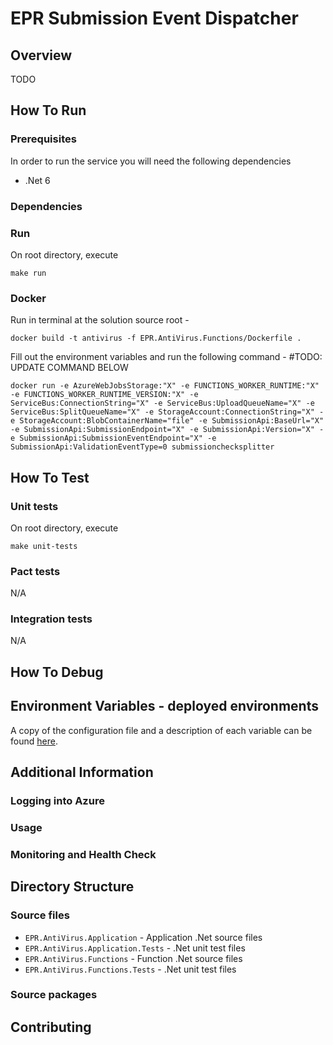 # EPR Submission Event Dispatcher

## Overview

TODO

## How To Run 
 
### Prerequisites 
In order to run the service you will need the following dependencies 
 
- .Net 6 
 
### Dependencies 
 
 
 
### Run 
 On root directory, execute
```
make run
```
### Docker
Run in terminal at the solution source root -

```
docker build -t antivirus -f EPR.AntiVirus.Functions/Dockerfile .
```

Fill out the environment variables and run the following command -  #TODO: UPDATE COMMAND BELOW
```
docker run -e AzureWebJobsStorage:"X" -e FUNCTIONS_WORKER_RUNTIME:"X" -e FUNCTIONS_WORKER_RUNTIME_VERSION:"X" -e ServiceBus:ConnectionString="X" -e ServiceBus:UploadQueueName="X" -e ServiceBus:SplitQueueName="X" -e StorageAccount:ConnectionString="X" -e StorageAccount:BlobContainerName="file" -e SubmissionApi:BaseUrl="X" -e SubmissionApi:SubmissionEndpoint="X" -e SubmissionApi:Version="X" -e SubmissionApi:SubmissionEventEndpoint="X" -e SubmissionApi:ValidationEventType=0 submissionchecksplitter
```

## How To Test 
 
### Unit tests 

On root directory, execute
```
make unit-tests
```
 
 
### Pact tests 
 
N/A
 
### Integration tests

N/A
 
## How To Debug 
 
 
## Environment Variables - deployed environments 
A copy of the configuration file and a description of each variable can be found [here](https://eaflood.atlassian.net/wiki/spaces/MWR/pages/4368500352/Anti+Virus+Variables).

## Additional Information 
 
### Logging into Azure 
 
### Usage 
 
### Monitoring and Health Check 
 
## Directory Structure 

### Source files 
- `EPR.AntiVirus.Application` - Application .Net source files
- `EPR.AntiVirus.Application.Tests` - .Net unit test files
- `EPR.AntiVirus.Functions` - Function .Net source files
- `EPR.AntiVirus.Functions.Tests` - .Net unit test files
 
### Source packages 

## Contributing 
 
